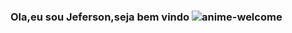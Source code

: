 ### Ola,eu sou Jeferson,seja bem vindo ![anime-welcome](https://user-images.githubusercontent.com/38568439/145658215-d3e9abd0-987a-49f1-8c9f-702d13e25282.gif)

